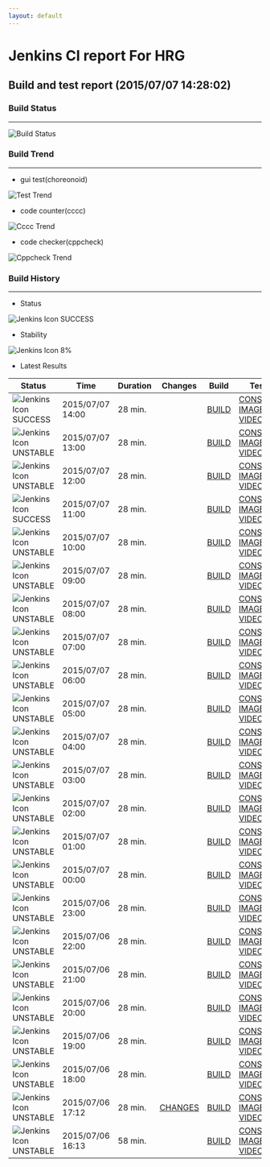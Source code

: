 ```yaml
---
layout: default
---
```

# Jenkins CI report For HRG
## Build and test report (2015/07/07 14:28:02)
### Build Status
___
![Build Status](http://jenkinshrg.github.io/images/badge.svg)
  
### Build Trend
___
* gui test(choreonoid)
  
![Test Trend](http://jenkinshrg.github.io/images/test.png)
  
* code counter(cccc)
  
![Cccc Trend](http://jenkinshrg.github.io/images/cccc.png)
  
* code checker(cppcheck)
  
![Cppcheck Trend](http://jenkinshrg.github.io/images/cppcheck.png)
  
### Build History
___
* Status
  
![Jenkins Icon](http://jenkinshrg.github.io/images/48x48/blue.png)
SUCCESS
  
* Stability
  
![Jenkins Icon](http://jenkinshrg.github.io/images/48x48/health-00to19.png)
8%
  
* Latest Results
  
|Status|Time|Duration|Changes|Build|Test|Note|
|---|---|---|---|---|---|---|
|![Jenkins Icon](http://jenkinshrg.github.io/images/24x24/blue.png)SUCCESS|2015/07/07 14:00|28 min.||[BUILD](https://drive.google.com/file/d/0B54sHwaxmuM4aVpyMVhaREx6WGM/view?usp=drivesdk) |[CONSOLE](https://drive.google.com/file/d/0B54sHwaxmuM4Q0tRN0M0Y0dSSGM/view?usp=drivesdk) [IMAGE](https://drive.google.com/file/d/0B54sHwaxmuM4dGFsZVlvTW15N1k/edit?usp=drivesdk) [VIDEO](https://drive.google.com/file/d/0B54sHwaxmuM4WC1yOVJoRXU3QlU/edit?usp=drivesdk) | |
|![Jenkins Icon](http://jenkinshrg.github.io/images/24x24/yellow.png)UNSTABLE|2015/07/07 13:00|28 min.||[BUILD](https://drive.google.com/file/d/0B54sHwaxmuM4el9jbUwyTTYxbEU/view?usp=drivesdk) |[CONSOLE](https://drive.google.com/file/d/0B54sHwaxmuM4S1FrRWExeklib2M/view?usp=drivesdk) [IMAGE](https://drive.google.com/file/d/0B54sHwaxmuM4Y2pNdkNlYTJrZTA/edit?usp=drivesdk) [VIDEO](https://drive.google.com/file/d/0B54sHwaxmuM4SERBM0NQelJxRmM/edit?usp=drivesdk) |STOP NORMAL|
|![Jenkins Icon](http://jenkinshrg.github.io/images/24x24/yellow.png)UNSTABLE|2015/07/07 12:00|28 min.||[BUILD](https://drive.google.com/file/d/0B54sHwaxmuM4cms2MGdETjVFb2M/view?usp=drivesdk) |[CONSOLE](https://drive.google.com/file/d/0B54sHwaxmuM4M01FNTVoTW1NWTA/view?usp=drivesdk) [IMAGE](https://drive.google.com/file/d/0B54sHwaxmuM4R2NyVlB0Qlp4czA/edit?usp=drivesdk) [VIDEO](https://drive.google.com/file/d/0B54sHwaxmuM4bl9HLXNzMjVTNzQ/edit?usp=drivesdk) |STOP RED|
|![Jenkins Icon](http://jenkinshrg.github.io/images/24x24/blue.png)SUCCESS|2015/07/07 11:00|28 min.||[BUILD](https://drive.google.com/file/d/0B54sHwaxmuM4b25VQjgxZ2VGbXc/view?usp=drivesdk) |[CONSOLE](https://drive.google.com/file/d/0B54sHwaxmuM4VkdkaXlyXzJJTVU/view?usp=drivesdk) [IMAGE](https://drive.google.com/file/d/0B54sHwaxmuM4dkJVMndMYVpRajg/edit?usp=drivesdk) [VIDEO](https://drive.google.com/file/d/0B54sHwaxmuM4M2hhWlpDSlFxa2s/edit?usp=drivesdk) | |
|![Jenkins Icon](http://jenkinshrg.github.io/images/24x24/yellow.png)UNSTABLE|2015/07/07 10:00|28 min.||[BUILD](https://drive.google.com/file/d/0B54sHwaxmuM4ZVVhNDd5NnhyMWc/view?usp=drivesdk) |[CONSOLE](https://drive.google.com/file/d/0B54sHwaxmuM4SFNjU24zT0k4U28/view?usp=drivesdk) [IMAGE](https://drive.google.com/file/d/0B54sHwaxmuM4Z1ltU1U0QThrUkE/edit?usp=drivesdk) [VIDEO](https://drive.google.com/file/d/0B54sHwaxmuM4d1IxSk9mNm16UFk/edit?usp=drivesdk) |STOP RED|
|![Jenkins Icon](http://jenkinshrg.github.io/images/24x24/yellow.png)UNSTABLE|2015/07/07 09:00|28 min.||[BUILD](https://drive.google.com/file/d/0B54sHwaxmuM4R0J3RU1KMDlhS0k/view?usp=drivesdk) |[CONSOLE](https://drive.google.com/file/d/0B54sHwaxmuM4Mk1mYVdHMTVTaHc/view?usp=drivesdk) [IMAGE](https://drive.google.com/file/d/0B54sHwaxmuM4cG05NmNFUnVRcVE/edit?usp=drivesdk) [VIDEO](https://drive.google.com/file/d/0B54sHwaxmuM4R0M3a0JTYy04bFU/edit?usp=drivesdk) |STOP NORMAL|
|![Jenkins Icon](http://jenkinshrg.github.io/images/24x24/yellow.png)UNSTABLE|2015/07/07 08:00|28 min.||[BUILD](https://drive.google.com/file/d/0B54sHwaxmuM4RHhTWFNDdXA4dGc/view?usp=drivesdk) |[CONSOLE](https://drive.google.com/file/d/0B54sHwaxmuM4RTlHbFNkc0NfNG8/view?usp=drivesdk) [IMAGE](https://drive.google.com/file/d/0B54sHwaxmuM4T3BhVVdIY0t3U2M/edit?usp=drivesdk) [VIDEO](https://drive.google.com/file/d/0B54sHwaxmuM4MUQ0a0RZVVdjbDA/edit?usp=drivesdk) |STOP RED|
|![Jenkins Icon](http://jenkinshrg.github.io/images/24x24/yellow.png)UNSTABLE|2015/07/07 07:00|28 min.||[BUILD](https://drive.google.com/file/d/0B54sHwaxmuM4dkk0NUQ1dE9TVWs/view?usp=drivesdk) |[CONSOLE](https://drive.google.com/file/d/0B54sHwaxmuM4eG4wTm5Rc1NVRWs/view?usp=drivesdk) [IMAGE](https://drive.google.com/file/d/0B54sHwaxmuM4eUY0LXE4OXNvNXc/edit?usp=drivesdk) [VIDEO](https://drive.google.com/file/d/0B54sHwaxmuM4VURNck5xRWNjTUE/edit?usp=drivesdk) |STOP NORMAL|
|![Jenkins Icon](http://jenkinshrg.github.io/images/24x24/yellow.png)UNSTABLE|2015/07/07 06:00|28 min.||[BUILD](https://drive.google.com/file/d/0B54sHwaxmuM4d1BvY1BNTlJuZFE/view?usp=drivesdk) |[CONSOLE](https://drive.google.com/file/d/0B54sHwaxmuM4c0YtalJuUUpQYXM/view?usp=drivesdk) [IMAGE](https://drive.google.com/file/d/0B54sHwaxmuM4NXpwWXNGWjRhbWM/edit?usp=drivesdk) [VIDEO](https://drive.google.com/file/d/0B54sHwaxmuM4LVFPbU5sa29iVnM/edit?usp=drivesdk) |STOP NORMAL|
|![Jenkins Icon](http://jenkinshrg.github.io/images/24x24/yellow.png)UNSTABLE|2015/07/07 05:00|28 min.||[BUILD](https://drive.google.com/file/d/0B54sHwaxmuM4dWtMM3I1WmdabWs/view?usp=drivesdk) |[CONSOLE](https://drive.google.com/file/d/0B54sHwaxmuM4Qkhla3F3VzdsaWc/view?usp=drivesdk) [IMAGE](https://drive.google.com/file/d/0B54sHwaxmuM4R3VGSGNHOXQxMHM/edit?usp=drivesdk) [VIDEO](https://drive.google.com/file/d/0B54sHwaxmuM4ejZ5cW4yYXVhUTg/edit?usp=drivesdk) |STOP NORMAL|
|![Jenkins Icon](http://jenkinshrg.github.io/images/24x24/yellow.png)UNSTABLE|2015/07/07 04:00|28 min.||[BUILD](https://drive.google.com/file/d/0B54sHwaxmuM4WVFyVEIyRTRPam8/view?usp=drivesdk) |[CONSOLE](https://drive.google.com/file/d/0B54sHwaxmuM4S3pmMF9mWUFBQmM/view?usp=drivesdk) [IMAGE](https://drive.google.com/file/d/0B54sHwaxmuM4NDlsTXlZVGNJUVU/edit?usp=drivesdk) [VIDEO](https://drive.google.com/file/d/0B54sHwaxmuM4OVE2cktWMV8xNGM/edit?usp=drivesdk) |STOP NORMAL|
|![Jenkins Icon](http://jenkinshrg.github.io/images/24x24/yellow.png)UNSTABLE|2015/07/07 03:00|28 min.||[BUILD](https://drive.google.com/file/d/0B54sHwaxmuM4UGtfZ3B5OHVhcVU/view?usp=drivesdk) |[CONSOLE](https://drive.google.com/file/d/0B54sHwaxmuM4WHJjNGtYYUxjTE0/view?usp=drivesdk) [IMAGE](https://drive.google.com/file/d/0B54sHwaxmuM4NnJNQkVienQtOXc/edit?usp=drivesdk) [VIDEO](https://drive.google.com/file/d/0B54sHwaxmuM4bnk1SWExY0lBQ3M/edit?usp=drivesdk) |STOP NORMAL|
|![Jenkins Icon](http://jenkinshrg.github.io/images/24x24/yellow.png)UNSTABLE|2015/07/07 02:00|28 min.||[BUILD](https://drive.google.com/file/d/0B54sHwaxmuM4d3hlSzZDaFhuQnM/view?usp=drivesdk) |[CONSOLE](https://drive.google.com/file/d/0B54sHwaxmuM4X2NOU0RnTG5Md0E/view?usp=drivesdk) [IMAGE](https://drive.google.com/file/d/0B54sHwaxmuM4RUZTajg2YVZEVzA/edit?usp=drivesdk) [VIDEO](https://drive.google.com/file/d/0B54sHwaxmuM4OHJDNF8zdnB4Tmc/edit?usp=drivesdk) |STOP NORMAL|
|![Jenkins Icon](http://jenkinshrg.github.io/images/24x24/yellow.png)UNSTABLE|2015/07/07 01:00|28 min.||[BUILD](https://drive.google.com/file/d/0B54sHwaxmuM4SC1wbi11QmVORWc/view?usp=drivesdk) |[CONSOLE](https://drive.google.com/file/d/0B54sHwaxmuM4NUhVTVBjSmhZWFU/view?usp=drivesdk) [IMAGE](https://drive.google.com/file/d/0B54sHwaxmuM4LXpnV0dNckZHUUE/edit?usp=drivesdk) [VIDEO](https://drive.google.com/file/d/0B54sHwaxmuM4RERSZGRCMWdHd2M/edit?usp=drivesdk) |STOP NORMAL|
|![Jenkins Icon](http://jenkinshrg.github.io/images/24x24/yellow.png)UNSTABLE|2015/07/07 00:00|28 min.||[BUILD](https://drive.google.com/file/d/0B54sHwaxmuM4RFU4TTlLbzhtbkE/view?usp=drivesdk) |[CONSOLE](https://drive.google.com/file/d/0B54sHwaxmuM4cExJNFF5NFk0dzA/view?usp=drivesdk) [IMAGE](https://drive.google.com/file/d/0B54sHwaxmuM4VFZFc0c5NEZ0SHM/edit?usp=drivesdk) [VIDEO](https://drive.google.com/file/d/0B54sHwaxmuM4bFVTazFxYWJTVDA/edit?usp=drivesdk) |STOP NORMAL|
|![Jenkins Icon](http://jenkinshrg.github.io/images/24x24/yellow.png)UNSTABLE|2015/07/06 23:00|28 min.||[BUILD](https://drive.google.com/file/d/0B54sHwaxmuM4SGV6cjFpQUh5MXM/view?usp=drivesdk) |[CONSOLE](https://drive.google.com/file/d/0B54sHwaxmuM4WVdXMExoaEVHSVE/view?usp=drivesdk) [IMAGE](https://drive.google.com/file/d/0B54sHwaxmuM4dmpLcEgzQ1ZhNFk/edit?usp=drivesdk) [VIDEO](https://drive.google.com/file/d/0B54sHwaxmuM4R0FIMEhpelI3V0E/edit?usp=drivesdk) |STOP NORMAL|
|![Jenkins Icon](http://jenkinshrg.github.io/images/24x24/yellow.png)UNSTABLE|2015/07/06 22:00|28 min.||[BUILD](https://drive.google.com/file/d/0B54sHwaxmuM4ZGFFbEdTdFh5eE0/view?usp=drivesdk) |[CONSOLE](https://drive.google.com/file/d/0B54sHwaxmuM4UTg5QThuOTlfREk/view?usp=drivesdk) [IMAGE](https://drive.google.com/file/d/0B54sHwaxmuM4TTZ3SkUxQlQ2aUU/edit?usp=drivesdk) [VIDEO](https://drive.google.com/file/d/0B54sHwaxmuM4MHo0bDJFZHVEcFE/edit?usp=drivesdk) |STOP NORMAL|
|![Jenkins Icon](http://jenkinshrg.github.io/images/24x24/yellow.png)UNSTABLE|2015/07/06 21:00|28 min.||[BUILD](https://drive.google.com/file/d/0B54sHwaxmuM4NHR1YmV0YkxLdEU/view?usp=drivesdk) |[CONSOLE](https://drive.google.com/file/d/0B54sHwaxmuM4UWUwY3VuSS14YUk/view?usp=drivesdk) [IMAGE](https://drive.google.com/file/d/0B54sHwaxmuM4U1dUY3U3Yzlvenc/edit?usp=drivesdk) [VIDEO](https://drive.google.com/file/d/0B54sHwaxmuM4Zzd4dEtLV0FodTQ/edit?usp=drivesdk) |STOP NORMAL|
|![Jenkins Icon](http://jenkinshrg.github.io/images/24x24/yellow.png)UNSTABLE|2015/07/06 20:00|28 min.||[BUILD](https://drive.google.com/file/d/0B54sHwaxmuM4QlRUZzFKNDRsTGM/view?usp=drivesdk) |[CONSOLE](https://drive.google.com/file/d/0B54sHwaxmuM4MzdUYzJvU3BCYkk/view?usp=drivesdk) [IMAGE](https://drive.google.com/file/d/0B54sHwaxmuM4bGVZc1dMZmc4dkk/edit?usp=drivesdk) [VIDEO](https://drive.google.com/file/d/0B54sHwaxmuM4WWdsMm5weS0wZ0k/edit?usp=drivesdk) |STOP NORMAL|
|![Jenkins Icon](http://jenkinshrg.github.io/images/24x24/yellow.png)UNSTABLE|2015/07/06 19:00|28 min.||[BUILD](https://drive.google.com/file/d/0B54sHwaxmuM4Y2JJdzNpTlg3bG8/view?usp=drivesdk) |[CONSOLE](https://drive.google.com/file/d/0B54sHwaxmuM4QmNhLThudXRxQVE/view?usp=drivesdk) [IMAGE](https://drive.google.com/file/d/0B54sHwaxmuM4LUR1UUZPN1VWZG8/edit?usp=drivesdk) [VIDEO](https://drive.google.com/file/d/0B54sHwaxmuM4QjBoUlh6TXFHaVE/edit?usp=drivesdk) |STOP NORMAL|
|![Jenkins Icon](http://jenkinshrg.github.io/images/24x24/yellow.png)UNSTABLE|2015/07/06 18:00|28 min.||[BUILD](https://drive.google.com/file/d/0B54sHwaxmuM4SEFWVHk1TENmbDA/view?usp=drivesdk) |[CONSOLE](https://drive.google.com/file/d/0B54sHwaxmuM4T3VyQldoYzhVRHc/view?usp=drivesdk) [IMAGE](https://drive.google.com/file/d/0B54sHwaxmuM4YVM0eTdYZjBFbVk/edit?usp=drivesdk) [VIDEO](https://drive.google.com/file/d/0B54sHwaxmuM4dUZSNmRKWEg3M2s/edit?usp=drivesdk) |STOP RED|
|![Jenkins Icon](http://jenkinshrg.github.io/images/24x24/yellow.png)UNSTABLE|2015/07/06 17:12|28 min.|[CHANGES](https://drive.google.com/file/d/0B54sHwaxmuM4VHBQYll6MGp3OVk/view?usp=drivesdk) |[BUILD](https://drive.google.com/file/d/0B54sHwaxmuM4cGpRc0pfYUZFdkU/view?usp=drivesdk) |[CONSOLE](https://drive.google.com/file/d/0B54sHwaxmuM4YnVCNG1XeEdFdHc/view?usp=drivesdk) [IMAGE](https://drive.google.com/file/d/0B54sHwaxmuM4YmhNSS1XZFNkN1k/edit?usp=drivesdk) [VIDEO](https://drive.google.com/file/d/0B54sHwaxmuM4eldSeWhHZE5Lb1U/edit?usp=drivesdk) |STOP RED|
|![Jenkins Icon](http://jenkinshrg.github.io/images/24x24/yellow.png)UNSTABLE|2015/07/06 16:13|58 min.||[BUILD](https://drive.google.com/file/d/0B54sHwaxmuM4amkwQWFNVVdnY3M/view?usp=drivesdk) |[CONSOLE](https://drive.google.com/file/d/0B54sHwaxmuM4MWNEOVVBcHFlNjg/view?usp=drivesdk) [IMAGE](https://drive.google.com/file/d/0B54sHwaxmuM4T2ctdE50bE92Rm8/edit?usp=drivesdk) [VIDEO](https://drive.google.com/file/d/0B54sHwaxmuM4LUJ4UGp0UllsR2M/edit?usp=drivesdk) |STOP RED|
